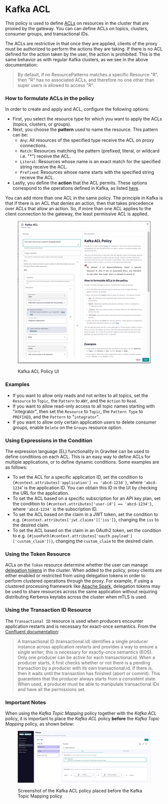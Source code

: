 # Kafka ACL

This policy is used to define [ACLs](https://kafka.apache.org/documentation/#security_authz) on resources in the cluster that are proxied by the gateway. You can can define ACLs on topics, clusters, consumer groups, and transactional IDs.

The ACLs are restrictive in that once they are applied, clients of the proxy must be authorized to perform the actions they are taking. If there is no ACL defined for the action taken by the user, the action is prohibited. This is the same behavior as with regular Kafka clusters, as we see in the above documentation:

> By default, if no ResourcePatterns matches a specific Resource "R", then "R" has no associated ACLs, and therefore no one other than super users is allowed to access "R".

### How to formulate ACLs in the policy

In order to create and apply and ACL, configure the following options:

* First, you select the resource type for which you want to apply the ACLs (topics, clusters, or groups).
* Next, you choose the **pattern** used to name the resource. This pattern can be:
  * `Any`: All resources of the specified type receive the ACL on proxy connections.
  * `Match`: Resources matching the pattern (prefixed, literal, or wildcard i.e. "\*") receive the ACL.
  * `Literal`: Resources whose name is an exact match for the specified string receive the ACL.
  * `Prefixed`: Resources whose name starts with the specified string receive the ACL.
* Lastly, you define the **action** that the ACL permits. These options correspond to the operations defined in Kafka, as listed [here](https://docs.confluent.io/platform/current/security/authorization/acls/overview.html#operations).

You can add more than one ACL in the same policy. The principle in Kafka is that if there is an ACL that denies an action, then that takes precedence over ACLs that allow an action. So, if more than one ACL applies to the client connection to the gateway, the least permissive ACL is applied.

<figure><img src="../../.gitbook/assets/image (154).png" alt=""><figcaption><p>Kafka ACL Policy UI</p></figcaption></figure>

### Examples

* If you want to allow only reads and not writes to all topics, set the `Resource` to `Topic`, the `Pattern` to `ANY`, and the `Action` to `Read`.
* If you want to allow read-only access to all topic names starting with "integrator", then set the `Resource` to `Topic`, the `Pattern Type` to `PREFIXED`, and the `Pattern` to "`integrator`".
* If you want to allow only certain application users to delete consumer groups, enable `Delete` on the `Groups` resource option.

### Using Expressions in the Condition

The expression language (EL) functionality in Gravitee can be used to define conditions on each ACL. This is an easy way to define ACLs for multiple applications, or to define dynamic conditions. Some examples are as follows:

* To set the ACL for a specific application ID, set the condition to `{#context.attributes['application'] == 'abcd-1234'}`, where `'abcd-1234`' is the application ID. You can obtain this ID in the UI by checking the URL for the application.
* To set the ACL based on a specific subscription for an API key plan, set the condition to `{#context.attributes['user-id'] == 'abcd-1234'}`, where `'abcd-1234'` is the subscription ID.
* To set the ACL based on the claim in a JWT token, set the condition to e.g. `{#context.attributes['jwt.claims']['iss']}`, changing the `iss` to the desired claim.
* To set the ACL based on the claim in an OAuth2 token, set the condition to e.g. `{#jsonPath(#context.attributes['oauth.payload']['custom_claim'])}`, changing the `custom_claim` to the desired claim.

### Using the Token Resource

ACLs on the `Token` resource determine whether the user can manage [delegation tokens](https://docs.confluent.io/platform/current/security/authentication/delegation-tokens/overview.html#kafka-sasl-delegate-auth) in the cluster. When added to the policy, proxy clients are either enabled or restricted from using delegation tokens in order to perform clustered operations through the proxy. For example, if using a clustered processing framework like [Apache Spark](https://spark.apache.org/), delegation tokens may be used to share resources across the same application without requiring distributing Kerberos keytabs across the cluster when mTLS is used.

### Using the Transaction ID Resource

The `Transactional ID` resource is used when producers encounter application restarts and is necessary for exact-once semantics. From the [Confluent documentation](https://docs.confluent.io/platform/current/security/authorization/acls/overview.html#resources):

> A transactional ID (transactional.id) identifies a single producer instance across application restarts and provides a way to ensure a single writer; this is necessary for exactly-once semantics (EOS). Only one producer can be active for each transactional.id. When a producer starts, it first checks whether or not there is a pending transaction by a producer with its own transactional.id. If there is, then it waits until the transaction has finished (abort or commit). This guarantees that the producer always starts from a consistent state. When used, a producer must be able to manipulate transactional IDs and have all the permissions set.

### Important Notes <a href="#user-content-supported-kafka-apikeys" id="user-content-supported-kafka-apikeys"></a>

When using the _Kafka Topic Mapping_ policy together with the _Kafka ACL_ policy, it is important to place the _Kafka ACL_ policy **before** the _Kafka Topic Mapping_ policy, as shown below:

<figure><img src="../../.gitbook/assets/image (160).png" alt=""><figcaption><p>Screenshot of the Kafka ACL policy placed before the Kafka Topic Mapping policy</p></figcaption></figure>
